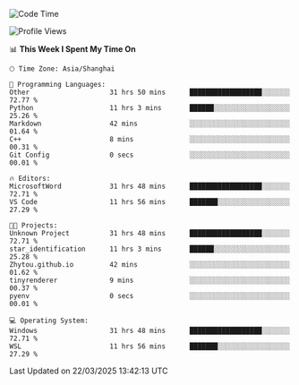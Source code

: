 <!--START_SECTION:waka-->
![Code Time](http://img.shields.io/badge/Code%20Time-2%2C444%20hrs%2031%20mins-blue)

![Profile Views](http://img.shields.io/badge/Profile%20Views-1-blue)

📊 **This Week I Spent My Time On** 

```text
🕑︎ Time Zone: Asia/Shanghai

💬 Programming Languages: 
Other                    31 hrs 50 mins      ██████████████████░░░░░░░   72.77 % 
Python                   11 hrs 3 mins       ██████░░░░░░░░░░░░░░░░░░░   25.26 % 
Markdown                 42 mins             ░░░░░░░░░░░░░░░░░░░░░░░░░   01.64 % 
C++                      8 mins              ░░░░░░░░░░░░░░░░░░░░░░░░░   00.31 % 
Git Config               0 secs              ░░░░░░░░░░░░░░░░░░░░░░░░░   00.01 % 

🔥 Editors: 
MicrosoftWord            31 hrs 48 mins      ██████████████████░░░░░░░   72.71 % 
VS Code                  11 hrs 56 mins      ███████░░░░░░░░░░░░░░░░░░   27.29 % 

🐱‍💻 Projects: 
Unknown Project          31 hrs 48 mins      ██████████████████░░░░░░░   72.71 % 
star_identification      11 hrs 3 mins       ██████░░░░░░░░░░░░░░░░░░░   25.28 % 
Zhytou.github.io         42 mins             ░░░░░░░░░░░░░░░░░░░░░░░░░   01.62 % 
tinyrenderer             9 mins              ░░░░░░░░░░░░░░░░░░░░░░░░░   00.37 % 
pyenv                    0 secs              ░░░░░░░░░░░░░░░░░░░░░░░░░   00.01 % 

💻 Operating System: 
Windows                  31 hrs 48 mins      ██████████████████░░░░░░░   72.71 % 
WSL                      11 hrs 56 mins      ███████░░░░░░░░░░░░░░░░░░   27.29 % 
```


 Last Updated on 22/03/2025 13:42:13 UTC
<!--END_SECTION:waka-->
